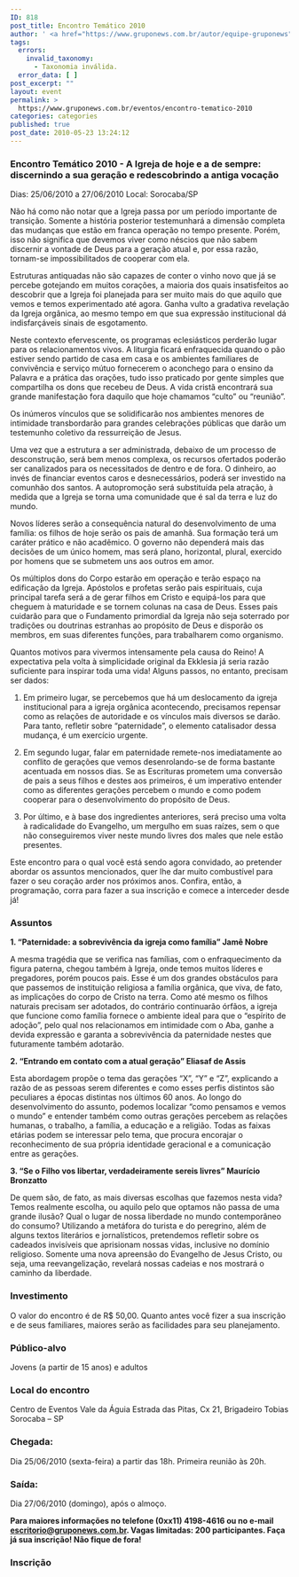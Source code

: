 ```yaml
---
ID: 818
post_title: Encontro Temático 2010
author: ' <a href="https://www.gruponews.com.br/autor/equipe-gruponews" rel="tag">Equipe GrupoNews</a>'
tags:
  errors:
    invalid_taxonomy:
      - Taxonomia inválida.
  error_data: [ ]
post_excerpt: ""
layout: event
permalink: >
  https://www.gruponews.com.br/eventos/encontro-tematico-2010
categories: categories
published: true
post_date: 2010-05-23 13:24:12
---
```

<h3>Encontro Temático 2010 - A Igreja de hoje e a de sempre: discernindo a sua geração e redescobrindo a antiga vocação</h3>
Dias: 25/06/2010 a 27/06/2010
Local: Sorocaba/SP

Não há como não notar que a Igreja passa por um período importante de transição. Somente a história posterior testemunhará a dimensão completa das mudanças que estão em franca operação no tempo presente. Porém, isso não significa que devemos viver como néscios que não sabem discernir a vontade de Deus para a geração atual e, por essa razão, tornam-se impossibilitados de cooperar com ela.

Estruturas antiquadas não são capazes de conter o vinho novo que já se percebe gotejando em muitos corações, a maioria dos quais insatisfeitos ao descobrir que a Igreja foi planejada para ser muito mais do que aquilo que vemos e temos experimentado até agora. Ganha vulto a gradativa revelação da Igreja orgânica, ao mesmo tempo em que sua expressão institucional dá indisfarçáveis sinais de esgotamento.

Neste contexto efervescente, os programas eclesiásticos perderão lugar para os relacionamentos vivos. A liturgia ficará enfraquecida quando o pão estiver sendo partido de casa em casa e os ambientes familiares de convivência e serviço mútuo fornecerem o aconchego para o ensino da Palavra e a prática das orações, tudo isso praticado por gente simples que compartilha os dons que recebeu de Deus. A vida cristã encontrará sua grande manifestação fora daquilo que hoje chamamos “culto” ou “reunião”.

Os inúmeros vínculos que se solidificarão nos ambientes menores de intimidade transbordarão para grandes celebrações públicas que darão um testemunho coletivo da ressurreição de Jesus.

Uma vez que a estrutura a ser administrada, debaixo de um processo de desconstrução, será bem menos complexa, os recursos ofertados poderão ser canalizados para os necessitados de dentro e de fora. O dinheiro, ao invés de financiar eventos caros e desnecessários, poderá ser investido na comunhão dos santos. A autopromoção será substituída pela atração, à medida que a Igreja se torna uma comunidade que é sal da terra e luz do mundo.

Novos líderes serão a consequência natural do desenvolvimento de uma família: os filhos de hoje serão os pais de amanhã. Sua formação terá um caráter prático e não acadêmico. O governo não dependerá mais das decisões de um único homem, mas será plano, horizontal, plural, exercido por homens que se submetem uns aos outros em amor.

Os múltiplos dons do Corpo estarão em operação e terão espaço na edificação da Igreja. Apóstolos e profetas serão pais espirituais, cuja principal tarefa será a de gerar filhos em Cristo e equipá-los para que cheguem à maturidade e se tornem colunas na casa de Deus. Esses pais cuidarão para que o Fundamento primordial da Igreja não seja soterrado por tradições ou doutrinas estranhas ao propósito de Deus e disporão os membros, em suas diferentes funções, para trabalharem como organismo.

Quantos motivos para vivermos intensamente pela causa do Reino! A expectativa pela volta à simplicidade original da Ekklesia já seria razão suficiente para inspirar toda uma vida! Alguns passos, no entanto, precisam ser dados:

1. Em primeiro lugar, se percebemos que há um deslocamento da igreja institucional para a igreja orgânica acontecendo, precisamos repensar como as relações de autoridade e os vínculos mais diversos se darão. Para tanto, refletir sobre “paternidade”, o elemento catalisador dessa mudança, é um exercício urgente.

2. Em segundo lugar, falar em paternidade remete-nos imediatamente ao conflito de gerações que vemos desenrolando-se de forma bastante acentuada em nossos dias. Se as Escrituras prometem uma conversão de pais a seus filhos e destes aos primeiros, é um imperativo entender como as diferentes gerações percebem o mundo e como podem cooperar para o desenvolvimento do propósito de Deus.

3. Por último, e à base dos ingredientes anteriores, será preciso uma volta à radicalidade do Evangelho, um mergulho em suas raízes, sem o que não conseguiremos viver neste mundo livres dos males que nele estão presentes.

Este encontro para o qual você está sendo agora convidado, ao pretender abordar os assuntos mencionados, quer lhe dar muito combustível para fazer o seu coração arder nos próximos anos. Confira, então, a programação, corra para fazer a sua inscrição e comece a interceder desde já!
<h3>Assuntos</h3>
<strong>1. “Paternidade: a sobrevivência da igreja como família”
Jamê Nobre </strong>

A mesma tragédia que se verifica nas famílias, com o enfraquecimento da figura paterna, chegou também à Igreja, onde temos muitos líderes e pregadores, porém poucos pais. Esse é um dos grandes obstáculos para que passemos de instituição religiosa a família orgânica, que viva, de fato, as implicações do corpo de Cristo na terra. Como até mesmo os filhos naturais precisam ser adotados, do contrário continuarão órfãos, a igreja que funcione como família fornece o ambiente ideal para que o “espírito de adoção”, pelo qual nos relacionamos em intimidade com o Aba, ganhe a devida expressão e garanta a sobrevivência da paternidade nestes que futuramente também adotarão.

<strong>2. “Entrando em contato com a atual geração”
Eliasaf de Assis </strong>

Esta abordagem propõe o tema das gerações “X”, “Y” e “Z”, explicando a razão de as pessoas serem diferentes e como esses perfis distintos são peculiares a épocas distintas nos últimos 60 anos. Ao longo do desenvolvimento do assunto, podemos localizar “como pensamos e vemos o mundo” e entender também como outras gerações percebem as relações humanas, o trabalho, a família, a educação e a religião. Todas as faixas etárias podem se interessar pelo tema, que procura encorajar o reconhecimento de sua própria identidade geracional e a comunicação entre as gerações.

<strong>3. “Se o Filho vos libertar, verdadeiramente sereis livres”
Maurício Bronzatto </strong>

De quem são, de fato, as mais diversas escolhas que fazemos nesta vida? Temos realmente escolha, ou aquilo pelo que optamos não passa de uma grande ilusão? Qual o lugar de nossa liberdade no mundo contemporâneo do consumo? Utilizando a metáfora do turista e do peregrino, além de alguns textos literários e jornalísticos, pretendemos refletir sobre os cadeados invisíveis que aprisionam nossas vidas, inclusive no domínio religioso. Somente uma nova apreensão do Evangelho de Jesus Cristo, ou seja, uma reevangelização, revelará nossas cadeias e nos mostrará o caminho da liberdade.
<h3>Investimento</h3>
O valor do encontro é de R$ 50,00. Quanto antes você fizer a sua inscrição e de seus familiares, maiores serão as facilidades para seu planejamento.
<h3>Público-alvo</h3>
Jovens (a partir de 15 anos) e adultos
<h3>Local do encontro</h3>
Centro de Eventos Vale da Águia
Estrada das Pitas, Cx 21, Brigadeiro Tobias
Sorocaba – SP
<h3>Chegada:</h3>
Dia 25/06/2010 (sexta-feira) a partir das 18h. Primeira reunião às 20h.
<h3>Saída:</h3>
Dia 27/06/2010 (domingo), após o almoço.

<strong>Para maiores informações no telefone (0xx11) 4198-4616 ou no e-mail <a href="mailto:escritorio@gruponews.com.br" target="_blank">escritorio@gruponews.com.br</a>. Vagas limitadas: 200 participantes. Faça já sua inscrição! Não fique de fora!</strong>
<h3>Inscrição<strong></strong></h3>
<!--cforms name="Inscrição - Encontro Temático 2010"-->